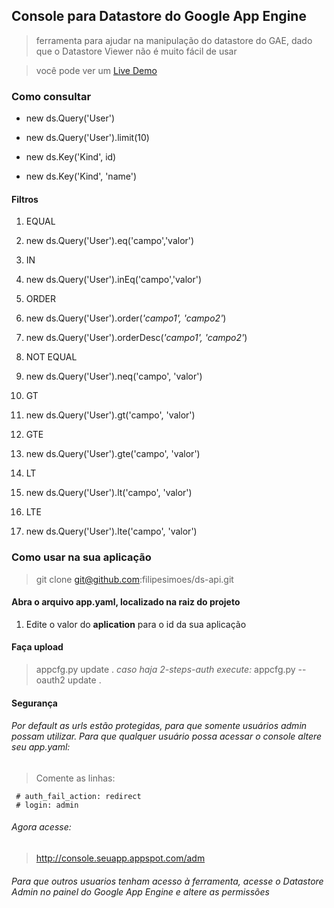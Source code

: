 ## Console para Datastore do Google App Engine
> ferramenta para ajudar na manipulação do datastore do GAE, dado que o Datastore Viewer não é muito fácil de usar

> você pode ver um [Live Demo](http://console.datastore-console.appspot.com/adm)

### Como consultar
 - new ds.Query('User')
 - new ds.Query('User').limit(10)

 - new ds.Key('Kind', id)
 - new ds.Key('Kind', 'name')

#### Filtros 
 1. EQUAL
  1. new ds.Query('User').eq('campo','valor')

 2. IN 
  1. new ds.Query('User').inEq('campo','valor')

 3. ORDER
  1. new ds.Query('User').order(*'campo1', 'campo2'*)
  2. new ds.Query('User').orderDesc(*'campo1', 'campo2'*)

 4. NOT EQUAL
  1. new ds.Query('User').neq('campo', 'valor')

 5. GT 
  1. new ds.Query('User').gt('campo', 'valor')

 6. GTE
  1. new ds.Query('User').gte('campo', 'valor')

 7. LT
  1. new ds.Query('User').lt('campo', 'valor')

 8. LTE
  1. new ds.Query('User').lte('campo', 'valor')

### Como usar na sua aplicação
> git clone git@github.com:filipesimoes/ds-api.git

#### Abra o arquivo app.yaml, localizado na raiz do projeto
1. Edite o valor do **aplication** para o id da sua aplicação

#### Faça upload
> appcfg.py update .
> *caso haja 2-steps-auth execute:*
> appcfg.py --oauth2  update .

#### Segurança
###### Por default as urls estão protegidas, para que somente usuários admin possam utilizar. Para que qualquer usuário possa acessar o console altere seu app.yaml: 
> Comente as linhas:
```
 # auth_fail_action: redirect
 # login: admin
```

###### Agora acesse:
> http://console.seuapp.appspot.com/adm 

###### Para que outros usuarios tenham acesso à ferramenta, acesse o Datastore Admin no painel do Google App Engine e altere as permissões


